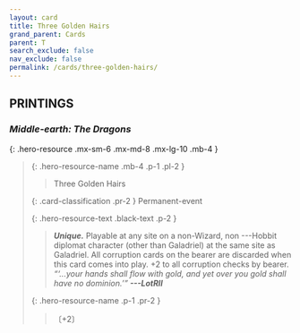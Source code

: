 ```yaml
---
layout: card
title: Three Golden Hairs
grand_parent: Cards
parent: T
search_exclude: false
nav_exclude: false
permalink: /cards/three-golden-hairs/
---
```


## PRINTINGS


### _Middle-earth: The Dragons_

{: .hero-resource .mx-sm-6 .mx-md-8 .mx-lg-10 .mb-4 }
> {: .hero-resource-name .mb-4 .p-1 .pl-2 }
> > <div class="card-mp"></div>
> > <div class="card-name">Three Golden Hairs</div>
>
> {: .card-classification .pr-2 }
> Permanent-event
>
> {: .hero-resource-text .black-text .p-2 }
> > _**Unique.**_ Playable at any site on a non-Wizard, non ---&#65279;Hobbit diplomat character (other than Galadriel) at the same site as Galadriel. All corruption cards on the bearer are discarded when this card comes into play. +2 to all corruption checks by bearer.   <br>_“‘...your hands shall flow with gold, and yet over you gold shall have no dominion.’”_ ***---&#65279;LotRII*** 
> 
> {: .hero-resource-name .p-1 .pr-2 }
> > <div class="card-shield"></div>
> > <div class="card-corruption">〔+2〕</div>
